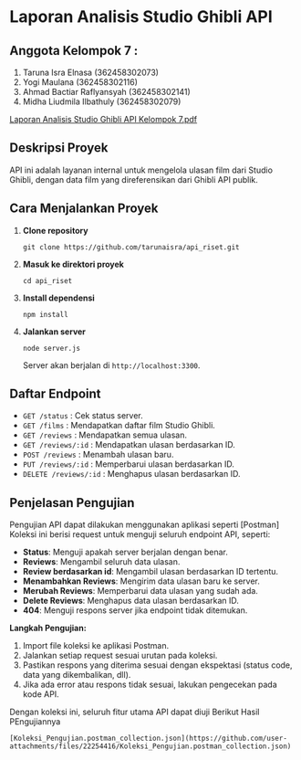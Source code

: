 # Laporan Analisis Studio Ghibli API

## Anggota Kelompok 7 : 
1. Taruna Isra Elnasa (362458302073)
2. Yogi Maulana (362458302116)
3. Ahmad Bactiar Raflyansyah (362458302141)
4. Midha Liudmila Ilbathuly (362458302079)


  [Laporan Analisis Studio Ghibli API Kelompok 7.pdf](https://github.com/user-attachments/files/22254782/Laporan.Analisis.Studio.Ghibli.API.Kelompok.7.pdf)


 ## Deskripsi Proyek
 API ini adalah layanan internal untuk mengelola ulasan film
 dari Studio Ghibli,
 dengan data film yang direferensikan dari Ghibli API publik.
## Cara Menjalankan Proyek

1. **Clone repository**
   ```
   git clone https://github.com/tarunaisra/api_riset.git
   ```

2. **Masuk ke direktori proyek**
   ```
   cd api_riset
   ```

3. **Install dependensi**
   ```
   npm install
   ```

4. **Jalankan server**
   ```
   node server.js
   ```
   Server akan berjalan di `http://localhost:3300`.

## Daftar Endpoint

- `GET /status` : Cek status server.
- `GET /films` : Mendapatkan daftar film Studio Ghibli.
- `GET /reviews` : Mendapatkan semua ulasan.
- `GET /reviews/:id` : Mendapatkan ulasan berdasarkan ID.
- `POST /reviews` : Menambah ulasan baru.
- `PUT /reviews/:id` : Memperbarui ulasan berdasarkan ID.
- `DELETE /reviews/:id` : Menghapus ulasan berdasarkan ID.

## Penjelasan Pengujian

Pengujian API dapat dilakukan menggunakan aplikasi seperti [Postman]
Koleksi ini berisi request untuk menguji seluruh endpoint API, seperti:

- **Status**: Menguji apakah server berjalan dengan benar.
- **Reviews**: Mengambil seluruh data ulasan.
- **Review berdasarkan id**: Mengambil ulasan berdasarkan ID tertentu.
- **Menambahkan Reviews**: Mengirim data ulasan baru ke server.
- **Merubah Reviews**: Memperbarui data ulasan yang sudah ada.
- **Delete Reviews**: Menghapus data ulasan berdasarkan ID.
- **404**: Menguji respons server jika endpoint tidak ditemukan.

**Langkah Pengujian:**
1. Import file koleksi ke aplikasi Postman.
2. Jalankan setiap request sesuai urutan pada koleksi.
3. Pastikan respons yang diterima sesuai dengan ekspektasi (status code, data yang dikembalikan, dll).
4. Jika ada error atau respons tidak sesuai, lakukan pengecekan pada kode API.

Dengan koleksi ini, seluruh fitur utama API dapat diuji
Berikut Hasil PEngujiannya
```
[Koleksi_Pengujian.postman_collection.json](https://github.com/user-attachments/files/22254416/Koleksi_Pengujian.postman_collection.json)

```
	
